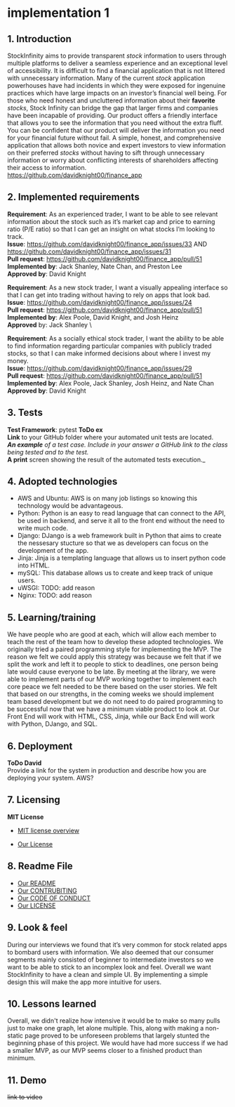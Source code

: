 # implementation 1

## 1. Introduction

StockInfinity aims to provide transparent _stock_ information to users through multiple platforms to deliver a seamless experience and an exceptional level of accessibility. It is difficult to find a financial application that is not littered with unnecessary information. Many of the current _stock_ application powerhouses have had incidents in which they were exposed for ingenuine practices which have large impacts on an investor’s financial well being. For those who need honest and uncluttered information about their **favorite** _stocks_, Stock Infinity can bridge the gap that larger firms and companies have been incapable of providing. Our product offers a friendly interface that allows you to see the information that you need without the extra fluff. You can be confident that our product will deliver the information you need for your financial future without fail. A simple, honest, and comprehensive application that allows both novice and expert investors to view information on their preferred _stocks_ without having to sift through unnecessary information or worry about conflicting interests of shareholders affecting their access to information. \
https://github.com/davidknight00/finance_app

## 2. Implemented requirements

**Requirement**: As an experienced trader, I want to be able to see relevant information about the stock such as it’s market cap and price to earning ratio (P/E ratio) so that I can get an insight on what stocks I’m looking to track. \
**Issue**: https://github.com/davidknight00/finance_app/issues/33 AND https://github.com/davidknight00/finance_app/issues/31 \
**Pull request**: https://github.com/davidknight00/finance_app/pull/51 \
**Implemented by**: Jack Shanley, Nate Chan, and Preston Lee \
**Approved by**: David Knight 

**Requirement**: As a new stock trader, I want a visually appealing interface so that I can get into trading without having to rely on apps that look bad. \
**Issue**: https://github.com/davidknight00/finance_app/issues/24<br />
**Pull request**: https://github.com/davidknight00/finance_app/pull/51 \
**Implemented by**: Alex Poole, David Knight, and Josh Heinz \
**Approved** by: Jack Shanley \

**Requirement**: As a socially ethical stock trader, I want the ability to be able to find information regarding particular companies with publicly traded stocks, so that I can make informed decisions about where I invest my money. \
**Issue**: https://github.com/davidknight00/finance_app/issues/29 \
**Pull request**: https://github.com/davidknight00/finance_app/pull/51 \
**Implemented by**: Alex Poole, Jack Shanley, Josh Heinz, and Nate Chan \
**Approved by**: David Knight


## 3. Tests

**Test Framework**: pytest
**ToDo ex**<br />
**Link** to your GitHub folder where your automated unit tests are located._<br />
**An example** of a test case. Include in your answer a GitHub link to the class being tested and to the test._<br />
**A print** screen showing the result of the automated tests execution._


## 4. Adopted technologies

- AWS and Ubuntu: AWS is on many job listings so knowing this technology would be advantageous.
- Python: Python is an easy to read language that can connect to the API, be used in backend, and serve it all to the front end without the need to write much code.
- Django: DJango is a web framework built in Python that aims to create the nessesary stucture so that we as developers can focus on the development of the app.
- Jinja: Jinja is a templating language that allows us to insert python code into HTML.
- mySQL: This database allows us to create and keep track of unique users.
- uWSGI: TODO: add reason
- Nginx: TODO: add reason

## 5. Learning/training

We have people who are good at each, which will allow each member to teach the rest of the team how to develop these adopted technologies. We originally tried a paired programming style for implementing the MVP. The reason we felt we could apply this strategy was because we felt that if we split the work and left it to people to stick to deadlines, one person being late would cause everyone to be late. By meeting at the library, we were able to implement parts of our MVP working together to implement each core peace we felt needed to be there based on the user stories. We felt that based on our strengths, in the coming weeks we should implement team based development but we do not need to do paired programming to be successful now that we have a minimum viable product to look at. Our Front End will work with HTML, CSS, Jinja, while our Back End will work with Python, DJango, and SQL.


## 6. Deployment

**ToDo David**<br />
Provide a link for the system in production and describe how you are deploying your system.
AWS?

## 7. Licensing

**MIT License**

- [MIT license overview](https://choosealicense.com/licenses/mit/)

- [Our License](https://github.com/davidknight00/finance_app/blob/master/LICENSE)


## 8. Readme File

- [Our README](https://github.com/davidknight00/finance_app/blob/master/README.md)
- [Our CONTRUBITING](https://github.com/davidknight00/finance_app/blob/master/contributing.md)
- [Our CODE OF CONDUCT](https://github.com/davidknight00/finance_app/blob/master/CODE_OF_CONDUCT.md)
- [Our LICENSE](https://github.com/davidknight00/finance_app/blob/master/LICENSE)


## 9. Look & feel

During our interviews we found that it’s very common for stock related apps to bombard users with information. We also deemed that our consumer segments mainly consisted of beginner to intermediate investors so we want to be able to stick to an incomplex look and feel. Overall we want StockInfinity to have a clean and simple UI. By implementing a simple design this will make the app more intuitive for users.

## 10. Lessons learned

Overall, we didn't realize how intensive it would be to make so many pulls just to make one graph, let alone multiple. This, along with making a non-static page proved to be unforeseen problems that largely stunted the beginning phase of this project. We would have had more success if we had a smaller MVP, as our MVP seems closer to a finished product than minimum.

## 11. Demo
~~link to video~~
